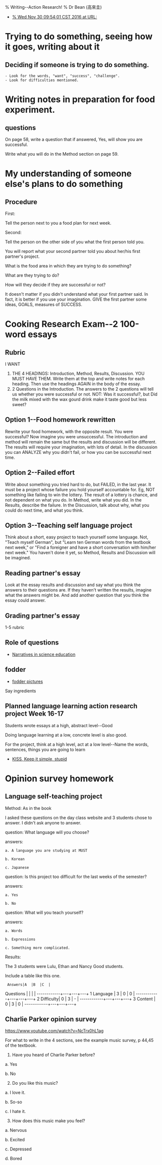 % Writing--Action Research!
% Dr Bean (高來圭)
- [% Wed Nov 30 09:54:01 CST 2016 at URL: ](https://github.com/drbean/curriculum/tree/master/writing)


# Trying to do something, seeing how it goes, writing about it

## Deciding if someone is trying to do something.

	- Look for the words, "want", "success", "challenge".
	- Look for difficulties mentioned.

# Writing notes in preparation for food experiment.

## questions

On page 58, write a question that if answered, Yes, will show you are successful.

Write what you will do in the Method section on page 59.

# My understanding of someone else's plans to do something

## Procedure

First:

Tell the person next to you a food plan for next week.

Second:

Tell the person on the other side of you what the first person told you.


You will report what your second partner told you about her/his first partner's project.

What is the food area in which they are trying to do something?

What are they trying to do?

How will they decide if they are successful or not?

It doesn't matter if you didn't understand what your first partner said. In fact, it is better if you use your imagination. GIVE the first partner some ideas, GOALS, measures of SUCCESS.

# Cooking Research Exam--2 100-word essays

## Rubric

I WANT 

1. THE 4 HEADINGS: Introduction, Method, Results, Discussion. YOU MUST HAVE THEM. Write them at the top and write notes for each heading. Then use the headings AGAIN in the body of the essay.
2. 2 Questions in the Introduction. The answers to the 2 questions will tell us whether you were successful or not. NOT: Was it successful?, but Did the milk mixed with the wax gourd drink make it taste good but less sweet?

## Option 1--Food homework rewritten

Rewrite your food homework, with the opposite result. You were successful? Now imagine you were unsuccessful. The introduction and method will remain the same but the results and discussion will be different. The results will require your imagination, with lots of detail. In the discussion you can ANALYZE why you didn't fail, or how you can be successful next time.

## Option 2--Failed effort

Write about something you tried hard to do, but FAILED, in the last year. It must be a project whose failure you hold yourself accountable for. Eg, NOT something like failing to win the lottery. The result of a lottery is chance, and not dependent on what you do. In Method, write what you did. In the Results, describe the failure. In the Discussion, talk about why, what you could do next time, and what you think.

## Option 3--Teaching self language project

Think about a short, easy project to teach yourself some language. Not, "Teach myself German", but "Learn ten German words from the textbook next week," or "Find a foreigner and have a short conversation with him/her next week." You haven't done it yet, so Method, Results and Discussion will be imagined. 

## Reading partner's essay

Look at the essay results and discussion and say what you think the answers to their questions are. If they haven't written the results, imagine what the answers might be. And add another question that you think the essay could answer.

## Grading partner's essay

1-5 rubric

## Role of questions

- [Narratives in science education](http://web.nuu.edu.tw/~greg/actionresearch/nature_science.doc)

## fodder

- [fodder pictures](http://www.google.com.tw/search?q=%22fodder%22&num=100&gws_rd=ssl&tbm=isch&tbo=u&source=univ&sa=X)

Say ingredients

## Planned language learning action research project Week 16-17

Students wrote essays at a high, abstract level--Good

Doing language learning at a low, concrete level is also good.

For the project, think at a high level, act at a low level--Name the words, sentences, things you are going to learn

- [KISS, Keep it simple, stupid](http://en.wikipedia.org/wiki/KISS)

# Opinion survey homework

## Language self-teaching project 

Method: As in the book

I asked these questions on the day class website and 3 students chose to answer. I didn't ask anyone to answer.

question: What language will you choose?

answers:

    a. A language you are studying at MUST

    b. Korean

    c. Japanese

question: Is this project too difficult for the last weeks of the semester?

answers:

    a. Yes

    b. No

question: What will you teach yourself?

answers:

    a. Words

    b. Expressions

    c. Something more complicated.


Results:

The 3 students were Lulu, Ethan and Nancy Good students.

Include a table like this one.

     Answers|A  |B  |C  |
Questions   |   |   |   |
------------+---+---+---+
1 Language  | 3 | 0 | 0 |
------------+---+---+---+
2 Difficulty| 0 | 3 | - |
------------+---+---+---+
3 Content   | 0 | 3 | 0 |
------------+---+---+---+

## Charlie Parker opinion survey

https://www.youtube.com/watch?v=NcTrx0hL1ag

For what to write in the 4 sections, see the example music survey, p 44,45 of the textbook.

1. Have you heard of Charlie Parker before?

a. Yes

b. No

2. Do you like this music?

a. I love it.

b. So-so

c. I hate it.

3. How does this music make you feel?

a. Nervous

b. Excited

c. Depressed

d. Bored
